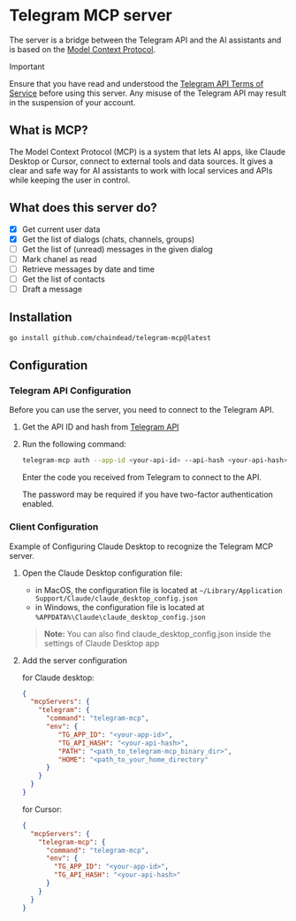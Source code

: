 # Telegram MCP server

The server is a bridge between the Telegram API and the AI assistants and is based on the [Model Context Protocol](https://modelcontextprotocol.io).

> [!IMPORTANT]
> Ensure that you have read and understood the [Telegram API Terms of Service](https://core.telegram.org/api/terms) before using this server.
> Any misuse of the Telegram API may result in the suspension of your account.

## What is MCP?

The Model Context Protocol (MCP) is a system that lets AI apps, like Claude Desktop or Cursor, connect to external tools and data sources. It gives a clear and safe way for AI assistants to work with local services and APIs while keeping the user in control.

## What does this server do?

- [x] Get current user data
- [x] Get the list of dialogs (chats, channels, groups)
- [ ] Get the list of (unread) messages in the given dialog
- [ ] Mark chanel as read
- [ ] Retrieve messages by date and time
- [ ] Get the list of contacts
- [ ] Draft a message

## Installation

```bash
go install github.com/chaindead/telegram-mcp@latest
```

## Configuration

### Telegram API Configuration

Before you can use the server, you need to connect to the Telegram API.

1. Get the API ID and hash from [Telegram API](https://my.telegram.org/auth)
2. Run the following command:

   ```bash
   telegram-mcp auth --app-id <your-api-id> --api-hash <your-api-hash> --phone <your-phone-number>
   ```

   Enter the code you received from Telegram to connect to the API.

   The password may be required if you have two-factor authentication enabled.

### Client Configuration

Example of Configuring Claude Desktop to recognize the Telegram MCP server.

1. Open the Claude Desktop configuration file:
    - in MacOS, the configuration file is located at `~/Library/Application Support/Claude/claude_desktop_config.json`
    - in Windows, the configuration file is located at `%APPDATA%\Claude\claude_desktop_config.json`

   > __Note:__
   > You can also find claude_desktop_config.json inside the settings of Claude Desktop app

2. Add the server configuration
   
   for Claude desktop:
   ```json
   {
     "mcpServers": {
       "telegram": {
         "command": "telegram-mcp",
         "env": {
            "TG_APP_ID": "<your-app-id>",
            "TG_API_HASH": "<your-api-hash>",
            "PATH": "<path_to_telegram-mcp_binary_dir>",
            "HOME": "<path_to_your_home_directory"
         }
       }
     }
   }
   ```

   for Cursor:
    ```json
    {
      "mcpServers": {
        "telegram-mcp": {
          "command": "telegram-mcp",
          "env": {
            "TG_APP_ID": "<your-app-id>",
            "TG_API_HASH": "<your-api-hash>"
          }
        }
      }
    }
    ```